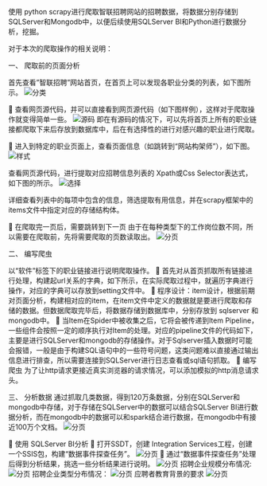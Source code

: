 使用 python scrapy进行爬取智联招聘网站的招聘数据，将数据分别存储到 SQLServer和Mongodb中，以便后续使用SQLServer BI和Python进行数据分析，挖掘。

对于本次的爬取操作的相关说明：

一、      爬取前的页面分析

首先查看”智联招聘”网站首页，在首页上可以发现各职业分类的列表，如下图所示。
![分类](https://github.com/Shadow-Hunter-X/Crawl-Recruit-Data/blob/master/res/res1.jpg)

	查看网页源代码，并可以直接看到网页源代码（如下图样例），这样对于爬取操作就变得简单一些。
![源码](https://github.com/Shadow-Hunter-X/Crawl-Recruit-Data/blob/master/res/res2.jpg)
即在有源码的情况下，可以先将首页上所有的职业链接都爬取下来后存放到数据库中，后在有选择性的进行对感兴趣的职业进行爬取。

	进入到特定的职业页面上，查看页面信息（如跳转到“网站构架师”），如下图。
![样式](https://github.com/Shadow-Hunter-X/Crawl-Recruit-Data/blob/master/res/res3.jpg)

查看网页源代码，进行提取对应招聘信息列表的 Xpath或Css Selector表达式，如下图的所示。
![选择](https://github.com/Shadow-Hunter-X/Crawl-Recruit-Data/blob/master/res/res4.jpg)

详细查看列表中的每项中包含的信息，筛选提取有用信息，并在scrapy框架中的items文件中指定对应的存储结构体。

	在爬取完一页后，需要跳转到下一页
由于在每种类型下的工作岗位数不同，所以需要在爬取前，先将需要爬取的页数读取出。
![分页](https://github.com/Shadow-Hunter-X/Crawl-Recruit-Data/blob/master/res/res5.jpg)

二、	编写爬虫

以“软件”标签下的职业链接进行说明爬取操作。
	首先对从首页抓取所有链接进行处理，构建起url关系的字典，如下所示，在实际爬取过程中，就遍历字典进行操作，对应的字典可以存放到setting文件中。
	程序设计：item设计，根据前期对页面分析，构建相对应的item，在item文件中定义的数据就是要进行爬取和存储的数据。但数据爬取完毕后，将数据存储到数据库中，分别存放到 sqlserver 和 mongodb中。
	当Item在Spider中被收集之后，它将会被传递到Item Pipeline，一些组件会按照一定的顺序执行对Item的处理。对应的pipeline文件的代码如下，主要是进行SQLServer和mongodb的存储操作。对于Sqlserver插入数据时可能会报错，一般是由于构建SQL语句中的一些符号问题，这类问题难以直接通过输出信息进行排查，所以需要连接到SQLServer进行日志查看或sql语句抓取。
	编写爬虫
为了让http请求更接近真实浏览器的请求情况，可以添加模拟的http消息请求头。

三、	分析数据
通过抓取几类数据，得到120万条数据，分别在SQLServer和mongodb中存储，对于存储在SQLServer中的数据可以结合SQLServer BI进行数据分析，而在mongodb中的数据可以和spark结合进行数据，在mongodb中有接近100万个文档。
![分页](https://github.com/Shadow-Hunter-X/Crawl-Recruit-Data/blob/master/res/ana1.jpg)

	使用 SQLServer BI分析
	打开SSDT，创建 Integration Services工程，创建一个SSIS包，构建“数据事件探查任务”。
![分页](https://github.com/Shadow-Hunter-X/Crawl-Recruit-Data/blob/master/res/ana2.jpg)
	通过“数据事件探查任务”处理后得到分析结果，挑选一些分析结果进行说明。
![分页](https://github.com/Shadow-Hunter-X/Crawl-Recruit-Data/blob/master/res/ana3.jpg)
招聘企业规模分布情况:
![分页](https://github.com/Shadow-Hunter-X/Crawl-Recruit-Data/blob/master/res/ana4.jpg)
招聘企业类型分布情况：
![分页](https://github.com/Shadow-Hunter-X/Crawl-Recruit-Data/blob/master/res/ana5.jpg)
应聘者教育背景的要求
![分页](https://github.com/Shadow-Hunter-X/Crawl-Recruit-Data/blob/master/res/ana6.jpg)


